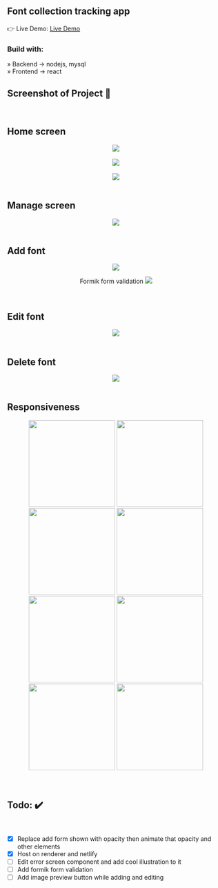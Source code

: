 <div align='center'><img style="width:20%"></div>

<h2>Font collection tracking app</h2>

👉 Live Demo: <a href='https://www.fontcollection.org'>Live Demo</a>

<h3>Build with:</h3>

» Backend -> nodejs, mysql <br>
» Frontend -> react

<h2>Screenshot of Project 📸</h2>
<br>

## Home screen 

<div align='center'>

<img src="https://github.com/Ptopic/Font-collection/assets/45322112/802e72af-021b-4f3b-b38d-cbaa49497ee2">

</div>

<br>

<div align='center'>

<img src="https://github.com/Ptopic/Font-collection/assets/45322112/85a2b264-d828-4879-86b6-bb90b3e846aa">

</div>

<br>

<div align='center'>

<img src="https://github.com/Ptopic/Font-collection/assets/45322112/75ba6781-fa13-4992-afc7-b1a1795975eb">

</div>

<br>

## Manage screen 

<div align='center'>

<img src="https://github.com/Ptopic/Font-collection/assets/45322112/eb128d20-69d9-408d-a9d6-0329e7a398b0">

</div>

<br>

## Add font

<div align='center'>

<img src="https://github.com/Ptopic/Font-collection/assets/45322112/1bb139d3-342c-442e-8d75-37c77460a1ec">

Formik form validation 
<img src="https://github.com/Ptopic/Font-collection/assets/45322112/7ea6ab2f-db90-4cbc-b809-155989e4ba21">
 
</div>

<br>

## Edit font

<div align='center'>

<img src="https://github.com/Ptopic/Font-collection/assets/45322112/ccd65ea4-119b-4085-bdb6-6e05dbd8e722">

</div>

<br>

## Delete font

<div align='center'>

<img src="https://github.com/Ptopic/Font-collection/assets/45322112/e2917e63-98cb-4035-8524-94aed3a8f32c">

</div>

<br>

## Responsiveness

<div align='center'>
 
<img src="https://github.com/Ptopic/Font-collection/assets/45322112/62cb0c28-e75b-4316-9056-c510c8114557" width=200>
<img src="https://github.com/Ptopic/Font-collection/assets/45322112/5910c1c6-4879-4a90-99a5-1cb5318f3ed9" width=200>
<img src="https://github.com/Ptopic/Font-collection/assets/45322112/98e043a1-0ec0-4479-9ae2-9322366aabf3" width=200>
<img src="https://github.com/Ptopic/Font-collection/assets/45322112/4bf18d00-0274-48ff-bdf7-c278bfbd0c20" width=200>
<img src="https://github.com/Ptopic/Font-collection/assets/45322112/0080d1ba-e9d8-4c42-b1dc-140a1198926b" width=200>
<img src="https://github.com/Ptopic/Font-collection/assets/45322112/884ad9b6-8528-4d76-a385-745ab9bb3ccf" width=200>
<img src="https://github.com/Ptopic/Font-collection/assets/45322112/c43e4eca-ecb2-4dcf-a80a-0244c35a61d1" width=200>
<img src="https://github.com/Ptopic/Font-collection/assets/45322112/aebc42ca-87c5-4688-a5e5-989b8402961c" width=200>

</div>

<br>

<br>

<h2>Todo: ✔️</h2>
<br>

- [x] Replace add form shown with opacity then animate that opacity and other elements
- [x] Host on renderer and netlify
- [ ] Edit error screen component and add cool illustration to it
- [ ] Add formik form validation
- [ ] Add image preview button while adding and editing
 
<br>
